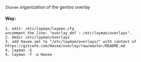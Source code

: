`Ihavee` organization of the gentoo overlay

#### Way:

    1. edit: /etc/layman/layman.cfg
    uncomment the line: "overlay_def : /etc/layman/overlays".
    2. mkdir /etc/layman/overlays
    3. add Havee.xml to "/etc/layman/overlays/" with content of https://gitcafe.com/Havee/overlay/raw/master/README.md
    4. layman -S
    5. layman -f -a Havee
